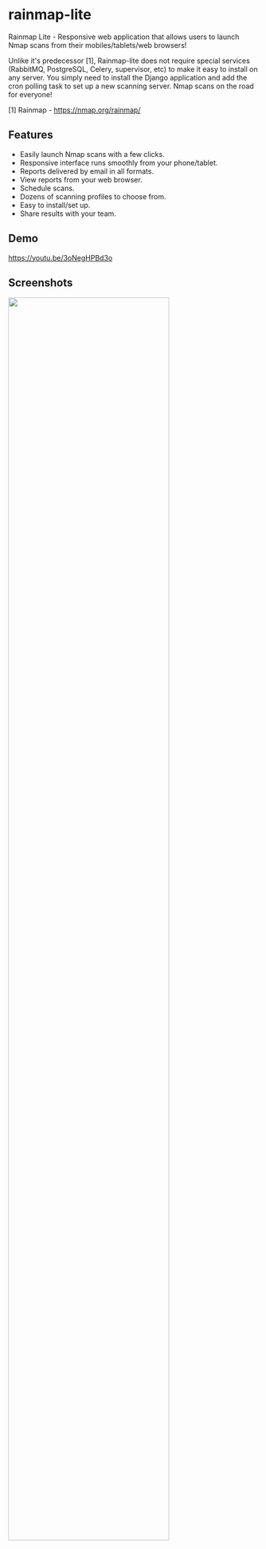 # rainmap-lite
Rainmap Lite - Responsive web application that allows users to launch Nmap scans from their mobiles/tablets/web browsers!

Unlike it's predecessor [1], Rainmap-lite does not require special services (RabbitMQ, PostgreSQL, Celery, supervisor, etc) to make it easy to install on any server. You simply need to install the Django application and add the cron polling task to set up a new scanning server. Nmap scans on the road for everyone!

[1] Rainmap - https://nmap.org/rainmap/

## Features
* Easily launch Nmap scans with a few clicks.
* Responsive interface runs smoothly from your phone/tablet. 
* Reports delivered by email in all formats.
* View reports from your web browser.
* Schedule scans.
* Dozens of scanning profiles to choose from.
* Easy to install/set up.
* Share results with your team.

## Demo
https://youtu.be/3oNegHPBd3o

## Screenshots
<img style="float:center;width:80%" src="https://raw.githubusercontent.com/cldrn/rainmap-lite/master/rainmap-lite-1.png" />
